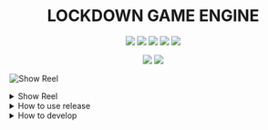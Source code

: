 <h1 align='center'>
  LOCKDOWN GAME ENGINE
</h1>

<p align='center'>
  <img src="https://github.com/qualia91/lockdown_game_engine/workflows/Lockdown%20Game%20Engine/badge.svg"/>
  <img src="https://img.shields.io/badge/License-MIT-blue.svg"/>
  <img src="https://img.shields.io/github/release/qualia91/lockdown_game_engine.svg"/>
  <img src="https://img.shields.io/github/downloads/qualia91/lockdown_game_engine/total.svg"/>
  <img src="https://badgen.net/badge/Open%20Source%20%3F/Yes%21/blue?icon=github)](https://github.com/Naereen/badges/"/>
</p>

<p align='center'>
  <img src="https://img.shields.io/badge/Java-00ADD8?logo=java&logoColor=white" />
  <img src="https://img.shields.io/badge/Lua-00ADD8?logo=lua&logoColor=white" />
</p>

![Show Reel](images/titleScreen.png?raw=true)

<details>
  <summary>Show Reel</summary>
  
  <p align='center'>
  <a href="https://www.youtube.com/channel/UCVmjxCnecANeiA-qFCO5DaA">
    <img src="https://img.shields.io/badge/SHOWREEL-%230077B5.svg?&style=for-the-badge&logo=youtube&logoColor=white" />       
  </a>&nbsp;&nbsp;
</p>


![Infinite Terrain Generation](images/boidsStill.png?raw=true)
![Infinite Terrain Generation](images/instanceStill.png?raw=true)

</details>


<details>
  <summary>How to use release</summary>
  
The release is a runnable jar file that takes in one input, a lua file to be run.

A framework example is provided in:

git clone https://github.com/qualia91/com.boc_dev.lge_lua_front_end

The file in this repo called game_scene.lua is the one that can be provided as a command line input, like:

```
java -jar .\lockdown_game_engine-1.0.0.jar <PATH_TO_REPO>/com.boc_dev.lge_lua_front_end/game_scene.lua
```

<h1 align='center'>Game Model</h1>
<details><summary>Components</summary>
<h2>ParticleSpring (Not Renderable)</h2>
<p><b>Description:</b> </i></p>
<p><b>Class:</b> com.boc_dev.lge_model.generated.components.ParticleSpring.java</p>
<p><b>Fields:</b></p>
<ol><li><p>dampingConstant (<i>float</i>): </p></li><li><p>springConstant (<i>float</i>): </p></li><li><p>restLength (<i>float</i>): </p></li></ol>
<h2>Pickable (Renderable)</h2>
<p><b>Description:</b> </i></p>
<p><b>Class:</b> com.boc_dev.lge_model.generated.components.Pickable.java</p>
<p><b>Fields:</b></p>
<ol><li><p>active (<i>boolean</i>): </p></li></ol>
<h2>List (Not Renderable)</h2>
<p><b>Description:</b> </i></p>
<p><b>Class:</b> com.boc_dev.lge_model.generated.components.List.java</p>
<p><b>Fields:</b></p>
<ol><li><p>spacerZ (<i>float</i>): space each object is from the next one in the z axis</p></li><li><p>indentZ (<i>float</i>): indent of a sub list in the z axis</p></li><li><p>spacerY (<i>float</i>): space each object is from the next one in the y axis</p></li><li><p>indentY (<i>float</i>): indent of a sub list in the y axis</p></li></ol>
<h2>Button (Not Renderable)</h2>
<p><b>Description:</b> </i></p>
<p><b>Class:</b> com.boc_dev.lge_model.generated.components.Button.java</p>
<p><b>Fields:</b></p>
<ol><li><p>functionName (<i>String</i>): this will be the name of what function is activated when this button is pressed</p></li><li><p>active (<i>boolean</i>): </p></li></ol>
<h2>Timer (Not Renderable)</h2>
<p><b>Description:</b> </i></p>
<p><b>Class:</b> com.boc_dev.lge_model.generated.components.Timer.java</p>
<p><b>Fields:</b></p>
<ol><li><p>active (<i>boolean</i>): </p></li><li><p>timeoutFlag (<i>boolean</i>): </p></li><li><p>functionName (<i>String</i>): this will be the name of what function is ativated when this timer runs out</p></li><li><p>timeoutLength (<i>long</i>): </p></li><li><p>repeate (<i>boolean</i>): </p></li><li><p>startFrame (<i>long</i>): </p></li></ol>
<h2>MarchingCubeGeneration (Not Renderable)</h2>
<p><b>Description:</b> </i></p>
<p><b>Class:</b> com.boc_dev.lge_model.generated.components.MarchingCubeGeneration.java</p>
<p><b>Fields:</b></p>
<ol><li><p>materialID (<i>UUID</i>): </p></li><li><p>chunkSize (<i>int</i>): </p></li><li><p>generationRange (<i>int</i>): </p></li></ol>
<h2>SelectedItems (Not Renderable)</h2>
<p><b>Description:</b> </i></p>
<p><b>Class:</b> com.boc_dev.lge_model.generated.components.SelectedItems.java</p>
<p><b>Fields:</b></p>
<ol><li><p>pickingHappened (<i>boolean</i>): Flag to tell selection system that a picking event occured and selection needs to clear and update</p></li></ol>
<h2>Mesh (Renderable)</h2>
<p><b>Description:</b> </i></p>
<p><b>Class:</b> com.boc_dev.lge_model.generated.components.Mesh.java</p>
<p><b>Fields:</b></p>
<ol><li><p>vertexPositions (<i>com.boc_dev.maths.objects.vector.Vec3f[]</i>): </p></li><li><p>materialID (<i>UUID</i>): </p></li><li><p>index (<i>com.boc_dev.maths.objects.vector.Vec3i</i>): </p></li></ol>
<h2>TerrainGeneration (Not Renderable)</h2>
<p><b>Description:</b> </i></p>
<p><b>Class:</b> com.boc_dev.lge_model.generated.components.TerrainGeneration.java</p>
<p><b>Fields:</b></p>
<ol><li><p>octaves (<i>int</i>): </p></li><li><p>segmentSize (<i>int</i>): </p></li><li><p>lacunarity (<i>float</i>): </p></li><li><p>materialID (<i>UUID</i>): </p></li><li><p>amplitude (<i>int</i>): </p></li><li><p>chunkSize (<i>int</i>): </p></li><li><p>cellSpace (<i>int</i>): </p></li><li><p>generationRange (<i>int</i>): </p></li></ol>
<h2>Light (Renderable)</h2>
<p><b>Description:</b> Component that gets affected by the rigid body system. It must be under a transform, and thats the one that gets transformed.</i></p>
<p><b>Class:</b> com.boc_dev.lge_model.generated.components.Light.java</p>
<p><b>Fields:</b></p>
<ol><li><p>attenuationExponent (<i>float</i>): </p></li><li><p>coneAngle (<i>float</i>): </p></li><li><p>attenuationLinear (<i>float</i>): </p></li><li><p>attenuationConstant (<i>float</i>): </p></li><li><p>colour (<i>com.boc_dev.maths.objects.vector.Vec3f</i>): </p></li><li><p>lightingType (<i>LightingType</i>): light type</p></li><li><p>direction (<i>com.boc_dev.maths.objects.vector.Vec3f</i>): </p></li><li><p>intensity (<i>float</i>): </p></li></ol>
<h2>NormalMap (Renderable)</h2>
<p><b>Description:</b> </i></p>
<p><b>Class:</b> com.boc_dev.lge_model.generated.components.NormalMap.java</p>
<p><b>Fields:</b></p>
<ol><li><p>path (<i>String</i>): </p></li></ol>
<h2>Collision (Not Renderable)</h2>
<p><b>Description:</b> </i></p>
<p><b>Class:</b> com.boc_dev.lge_model.generated.components.Collision.java</p>
<p><b>Fields:</b></p>
<ol><li><p>collisionRestitution (<i>float</i>): </p></li></ol>
<h2>Transform (Not Renderable)</h2>
<p><b>Description:</b> Transform of an object. Will affect the objects underneath it.</i></p>
<p><b>Class:</b> com.boc_dev.lge_model.generated.components.Transform.java</p>
<p><b>Fields:</b></p>
<ol><li><p>scale (<i>com.boc_dev.maths.objects.vector.Vec3f</i>): scale component of transform</p></li><li><p>position (<i>com.boc_dev.maths.objects.vector.Vec3f</i>): positon component of transform</p></li><li><p>rotation (<i>com.boc_dev.maths.objects.QuaternionF</i>): rotation component of transform</p></li></ol>
<h2>ViscousDrag (Not Renderable)</h2>
<p><b>Description:</b> </i></p>
<p><b>Class:</b> com.boc_dev.lge_model.generated.components.ViscousDrag.java</p>
<p><b>Fields:</b></p>
<ol><li><p>coefficientOfDrag (<i>float</i>): </p></li></ol>
<h2>RigidBody (Not Renderable)</h2>
<p><b>Description:</b> Component that gets affected by the rigid body system. It must be under a transform, and thats the one that gets transformed.</i></p>
<p><b>Class:</b> com.boc_dev.lge_model.generated.components.RigidBody.java</p>
<p><b>Fields:</b></p>
<ol><li><p>mass (<i>double</i>): Mass in kg's of entity.</p></li><li><p>linearMomentum (<i>com.boc_dev.maths.objects.vector.Vec3d</i>): linearMomentum of entity.</p></li><li><p>rigidBodyType (<i>RigidBodyObjectType</i>): Type of rigid body.</p></li><li><p>angularMomentum (<i>com.boc_dev.maths.objects.vector.Vec3d</i>): angularMomentum of entity</p></li><li><p>dimensions (<i>com.boc_dev.maths.objects.vector.Vec3d</i>): Dimensions of entity.</p></li></ol>
<h2>Texture (Renderable)</h2>
<p><b>Description:</b> </i></p>
<p><b>Class:</b> com.boc_dev.lge_model.generated.components.Texture.java</p>
<p><b>Fields:</b></p>
<ol><li><p>path (<i>String</i>): </p></li></ol>
<h2>SkyBox (Renderable)</h2>
<p><b>Description:</b> Skybox used in scene.</i></p>
<p><b>Class:</b> com.boc_dev.lge_model.generated.components.SkyBox.java</p>
<p><b>Fields:</b></p>
<ol><li><p>skyboxType (<i>SkyboxType</i>): Type of geometry used to make sykbox. Can be CUBE or SPHERE</p></li><li><p>distance (<i>float</i>): Distance the skybox is rendered at</p></li><li><p>texture (<i>String</i>): Texture of the skybox</p></li></ol>
<h2>Controllable (Not Renderable)</h2>
<p><b>Description:</b> Object that enables user control to a transform it is under.</i></p>
<p><b>Class:</b> com.boc_dev.lge_model.generated.components.Controllable.java</p>
<p><b>Fields:</b></p>
<ol><li><p>sensitivity (<i>float</i>): rotation speed</p></li><li><p>enableLook (<i>boolean</i>): Can rotate object</p></li><li><p>speed (<i>float</i>): translate speed</p></li><li><p>enableMove (<i>boolean</i>): Can translate object</p></li></ol>
<h2>Script (Not Renderable)</h2>
<p><b>Description:</b> </i></p>
<p><b>Class:</b> com.boc_dev.lge_model.generated.components.Script.java</p>
<p><b>Fields:</b></p>
<ol><li><p>script (<i>String</i>): Lua Script file. This is searched for within </p></li></ol>
<h2>ParticleBody (Not Renderable)</h2>
<p><b>Description:</b> </i></p>
<p><b>Class:</b> com.boc_dev.lge_model.generated.components.ParticleBody.java</p>
<p><b>Fields:</b></p>
<ol><li><p>mass (<i>float</i>): </p></li><li><p>velocity (<i>com.boc_dev.maths.objects.vector.Vec3d</i>): </p></li></ol>
<h2>TerrainChunk (Renderable)</h2>
<p><b>Description:</b> </i></p>
<p><b>Class:</b> com.boc_dev.lge_model.generated.components.TerrainChunk.java</p>
<p><b>Fields:</b></p>
<ol><li><p>materialID (<i>UUID</i>): </p></li><li><p>origin (<i>com.boc_dev.maths.objects.vector.Vec3f</i>): </p></li><li><p>grid (<i>float[][]</i>): </p></li><li><p>cellSpace (<i>double</i>): </p></li><li><p>index (<i>com.boc_dev.maths.objects.vector.Vec2i</i>): </p></li></ol>
<h2>Selectable (Not Renderable)</h2>
<p><b>Description:</b> </i></p>
<p><b>Class:</b> com.boc_dev.lge_model.generated.components.Selectable.java</p>
<p><b>Fields:</b></p>
<ol><li><p>selectedMaterialUUID (<i>UUID</i>): </p></li><li><p>selected (<i>boolean</i>): </p></li><li><p>unselectedMaterialUUID (<i>UUID</i>): </p></li></ol>
<h2>WaterGeneration (Not Renderable)</h2>
<p><b>Description:</b> </i></p>
<p><b>Class:</b> com.boc_dev.lge_model.generated.components.WaterGeneration.java</p>
<p><b>Fields:</b></p>
<ol><li><p>chunkSize (<i>int</i>): </p></li><li><p>cellSpace (<i>int</i>): </p></li><li><p>height (<i>int</i>): </p></li></ol>
<h2>Impulse (Not Renderable)</h2>
<p><b>Description:</b> Impulse given from player.</i></p>
<p><b>Class:</b> com.boc_dev.lge_model.generated.components.Impulse.java</p>
<p><b>Fields:</b></p>
<ol><li><p>linearVelocityImpulse (<i>com.boc_dev.maths.objects.vector.Vec3d</i>): linear velocity impulse of entity</p></li><li><p>angularVelocityImpulse (<i>com.boc_dev.maths.objects.vector.Vec3d</i>): angular velocity impulse of entity</p></li></ol>
<h2>Camera (Renderable)</h2>
<p><b>Description:</b> </i></p>
<p><b>Class:</b> com.boc_dev.lge_model.generated.components.Camera.java</p>
<p><b>Fields:</b></p>
<ol><li><p>width (<i>int</i>): </p></li><li><p>cameraObjectType (<i>CameraObjectType</i>): </p></li><li><p>far (<i>float</i>): </p></li><li><p>near (<i>float</i>): </p></li><li><p>CameraProjectionType (<i>CameraProjectionType</i>): </p></li><li><p>height (<i>int</i>): </p></li><li><p>fov (<i>float</i>): </p></li></ol>
<h2>Geometry (Renderable)</h2>
<p><b>Description:</b> </i></p>
<p><b>Class:</b> com.boc_dev.lge_model.generated.components.Geometry.java</p>
<p><b>Fields:</b></p>
<ol><li><p>localTransformation (<i>com.boc_dev.maths.objects.matrix.Matrix4f</i>): </p></li><li><p>material (<i>UUID</i>): </p></li><li><p>modelFile (<i>String</i>): </p></li></ol>
<h2>WaterChunk (Renderable)</h2>
<p><b>Description:</b> </i></p>
<p><b>Class:</b> com.boc_dev.lge_model.generated.components.WaterChunk.java</p>
<p><b>Fields:</b></p>
<ol><li><p>cellSpace (<i>int</i>): </p></li><li><p>grid (<i>float[][]</i>): </p></li></ol>
<h2>ImpulseControllable (Not Renderable)</h2>
<p><b>Description:</b> Object that enables user control to a transform it is under via linear and angular momentum impulses.</i></p>
<p><b>Class:</b> com.boc_dev.lge_model.generated.components.ImpulseControllable.java</p>
<p><b>Fields:</b></p>
<ol><li><p>angularSpeed (<i>float</i>): Rotation speed.</p></li><li><p>enableRotate (<i>boolean</i>): Can rotate object.</p></li><li><p>linearSpeed (<i>float</i>): Translate speed.</p></li><li><p>enableMove (<i>boolean</i>): Can translate object.</p></li></ol>
<h2>Gravity (Not Renderable)</h2>
<p><b>Description:</b> Component to enable gravity on transform object above.</i></p>
<p><b>Class:</b> com.boc_dev.lge_model.generated.components.Gravity.java</p>
<p><b>Fields:</b></p>
<ol><li><p>simple (<i>boolean</i>): If simple gravity is true, each object is accelerated towards negative z axis. If false, it uses universal law of gravitation</p></li><li><p>G (<i>float</i>): Gravitational</p></li></ol>
<h2>Material (Renderable)</h2>
<p><b>Description:</b> </i></p>
<p><b>Class:</b> com.boc_dev.lge_model.generated.components.Material.java</p>
<p><b>Fields:</b></p>
<ol><li><p>specularColour (<i>com.boc_dev.maths.objects.vector.Vec3f</i>): </p></li><li><p>diffuseColour (<i>com.boc_dev.maths.objects.vector.Vec3f</i>): </p></li><li><p>reflectance (<i>float</i>): </p></li><li><p>shininess (<i>float</i>): </p></li></ol>
<h2>Boid (Not Renderable)</h2>
<p><b>Description:</b> </i></p>
<p><b>Class:</b> com.boc_dev.lge_model.generated.components.Boid.java</p>
<p><b>Fields:</b></p>
<ol><li><p>velocity (<i>com.boc_dev.maths.objects.vector.Vec3f</i>): </p></li><li><p>minSpeed (<i>float</i>): </p></li><li><p>lengthAwayGroupSquared (<i>float</i>): </p></li><li><p>lengthAwayMinSquared (<i>float</i>): </p></li><li><p>antiCollideScale (<i>float</i>): </p></li><li><p>perceivedCenterScale (<i>float</i>): </p></li><li><p>velocityMatchScale (<i>float</i>): </p></li><li><p>boundScale (<i>float</i>): </p></li><li><p>speed (<i>float</i>): </p></li><li><p>radius (<i>float</i>): </p></li><li><p>goal (<i>com.boc_dev.maths.objects.vector.Vec3f</i>): </p></li></ol>
<h2>Text (Renderable)</h2>
<p><b>Description:</b> </i></p>
<p><b>Class:</b> com.boc_dev.lge_model.generated.components.Text.java</p>
<p><b>Fields:</b></p>
<ol><li><p>fontAlignment (<i>FontAlignment</i>): </p></li><li><p>fontSize (<i>float</i>): </p></li><li><p>fontName (<i>String</i>): </p></li><li><p>text (<i>String</i>): </p></li></ol>
</details>
<details><summary>Enumerations</summary><h2>SkyboxType</h2><p><b>Description:</b> Type of object used for the skybox.</i></p>
<p><b>Class:</b> com.boc_dev.lge_model.generated.enums.SkyboxType.java</p>
<p><b>Values:</b></p>
<ol><p><li>SPHERE</li><li>CUBE</li></ol><h2>RigidBodyObjectType</h2><p><b>Description:</b> Type of rigid body created, used in rigid body sim to generate the moment of inertia tensor.</i></p>
<p><b>Class:</b> com.boc_dev.lge_model.generated.enums.RigidBodyObjectType.java</p>
<p><b>Values:</b></p>
<ol><p><li>CUBOID</li><li>SPHERE</li><li>SPHERE_INNER</li><li>NONE</li></ol><h2>CameraObjectType</h2><p><b>Description:</b> Camera type. Primary is the one used as the main camera. FBO is a secondary camera that can be used to create textures to be rendered to an object.</i></p>
<p><b>Class:</b> com.boc_dev.lge_model.generated.enums.CameraObjectType.java</p>
<p><b>Values:</b></p>
<ol><p><li>PRIMARY</li><li>FBO</li></ol><h2>CameraProjectionType</h2><p><b>Description:</b> Type of projection matrix used for camera. Perspective produces a normal 3D camera view, orthographic produces a 2D view.</i></p>
<p><b>Class:</b> com.boc_dev.lge_model.generated.enums.CameraProjectionType.java</p>
<p><b>Values:</b></p>
<ol><p><li>PERSPECTIVE</li><li>ORTHOGRAPHIC</li></ol><h2>Orientation</h2><p><b>Description:</b> Direction in which a list positions the objects within it.</i></p>
<p><b>Class:</b> com.boc_dev.lge_model.generated.enums.Orientation.java</p>
<p><b>Values:</b></p>
<ol><p><li>HORIZONTAL</li><li>VERTICLE</li></ol><h2>LightingType</h2><p><b>Description:</b> Type of light create in the graphics engine.</i></p>
<p><b>Class:</b> com.boc_dev.lge_model.generated.enums.LightingType.java</p>
<p><b>Values:</b></p>
<ol><p><li>POINT</li><li>SPOT</li><li>DIRECTIONAL</li></ol><h2>FontAlignment</h2><p><b>Description:</b> Used to set allignment of text.</i></p>
<p><b>Class:</b> com.boc_dev.lge_model.generated.enums.FontAlignment.java</p>
<p><b>Values:</b></p>
<ol><p><li>BEGIN</li><li>END</li><li>CENTER</li></ol><h2>CollisionShape</h2><p><b>Description:</b> Shape used to define how it responds to a collision with another collision shape.</i></p>
<p><b>Class:</b> com.boc_dev.lge_model.generated.enums.CollisionShape.java</p>
<p><b>Values:</b></p>
<ol><p><li>SPEHER</li><li>CUBOID</li></ol></details>

  
</details>

<details>
  <summary>How to develop</summary>
  
<h2>Dependancies</h2>
You will need all the following repo's to get the game engine working:

com.nick.wood.game_engine.core: https://github.com/Qualia91/com.boc_dev.lge_core

com.nick.wood.game_engine.event_bus: https://github.com/Qualia91/com.boc_dev.event_bus

com.nick.wood.game_engine.examples: https://github.com/Qualia91/com.boc_dev.lge_examples

com.nick.wood.game_engine.gcs_model: https://github.com/Qualia91/com.boc_dev.lge_model

com.nick.wood.game_engine.systems: https://github.com/Qualia91/com.boc_dev.lge_systems

com.nick.wood.lge_scripting: https://github.com/Qualia91/com.boc_dev.lge_scripting

com.nick.wood.graphics_library: https://github.com/Qualia91/com.boc_dev.graphics_library

com.nick.wood.maths: https://github.com/Qualia91/com.boc_dev.maths

com.nick.wood.physics_library: https://github.com/Qualia91/com.boc_dev.physics_library

com.nick.wood.lge_scripts: https://github.com/Qualia91/com.boc_dev.lge_scripts

com.nick.wood.lge_lua_front_end: https://github.com/Qualia91/com.boc_dev.lge_lua_front_end

game_engine_build: https://github.com/Qualia91/lockdown_game_engine

<h2>Clone Script</h2>
Clone script below should do the trick:

git clone https://github.com/qualia91/com.boc_dev.lge_core

git clone https://github.com/qualia91/com.boc_dev.event_bus

git clone https://github.com/qualia91/com.boc_dev.lge_examples

git clone https://github.com/qualia91/com.boc_dev.lge_model

git clone https://github.com/qualia91/com.boc_dev.lge_systems

git clone https://github.com/qualia91/com.boc_dev.lge_scripting

git clone https://github.com/qualia91/com.boc_dev.graphics_library

git clone https://github.com/qualia91/com.boc_dev.maths

git clone https://github.com/qualia91/com.boc_dev.physics_library

git clone https://github.com/qualia91/lockdown_game_engine

git clone https://github.com/qualia91/com.boc_dev.lge_scripts

git clone https://github.com/qualia91/com.boc_dev.lge_lua_front_end

then you will need to navigate to com.boc_dev.lge_model\def and run generation.lua in lua to generate the java classes that define the model. 

Lua Scripting Update:
Due to the maven dist of lua not being compatible with java modules, i have included a module ready dist of lua in  com.boc_dev.lge_scripting/lib.
To add this to your local maven repo, simple double click the maven_repo_builder.cmd file in that dir.

Then look to com.boc_dev.lge_examples for how to use it!

If you are using IDEA with this game engine, you may struggle with it not finding some dll's. this seems to be a bug with idea and maven, and i have no idea how to fix it other than downloading the necessary dlls from the lwjgl website and putting them in AppData\Local\Temp\lwjgl\3.2.3-build-13

If anyone knows more about this, please let me know!
  
</details>



